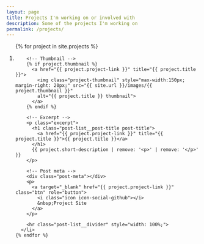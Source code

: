 ```yaml
---
layout: page
title: Projects I'm working on or involved with
description: Some of the projects I'm working on
permalink: /projects/
---
```


<div class="main-post-list">
  <ol class="post-list">
    {% for project in site.projects %}
      <li>

        <!-- Thumbnail -->
        {% if project.thumbnail %}
          <a href="{{ project.project-link }}" title="{{ project.title }}">
            <img class="project-thumbnail" style="max-width:150px; margin-right: 20px;" src="{{ site.url }}/images/{{ project.thumbnail }}"
            alt="{{ project.title }} thumbnail">
          </a>
        {% endif %}

        <!-- Excerpt -->
        <p class="excerpt">
          <h1 class="post-list__post-title post-title">
            <a href="{{ project.project-link }}" title="{{ project.title }}">{{ project.title }}</a>
          </h1>
          {{ project.short-description | remove: '<p>' | remove: '</p>' }}
        </p>

        <!-- Post meta -->
        <div class="post-meta"></div>
        <p>
          <a target="_blank" href="{{ project.project-link }}" class="btn" role="button">
            <i class="icon icon-social-github"></i>
            &nbsp;Project Site
          </a>
        </p>

        <hr class="post-list__divider" style="width: 100%;">
      </li>
    {% endfor %}
  </ol>
</div>


<!-- <div class="row">
  {% for project in site.projects %}
    <div class="col-xs-6 col-sm-6 col-md-6 col-lg-4">
      <div class="thumbnail">      
        <div class="thumbnail-wrapper text-center">        
          <img src="{{ site.url }}/images/{{ project.thumbnail }}" alt="...">
        </div>
        <div class="caption">
          <h3>{{ project.title }}</h3>
          <p>
            {{ project.short-description }}
          </p>
          <p class="text-center">
            <a target="_blank" href="{{ project.project-link }}" class="btn" role="button">
              <i class="icon icon-social-github"></i>
              &nbsp;Project Site
            </a>
          </p>
        </div>
      </div>
    </div>
  {% endfor %}
</div> -->
